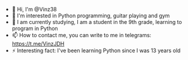 - 👋 Hi, I'm @Vinz38
- 👀 I'm interested in Python programming, guitar playing and gym
- 🌱 I am currently studying, I am a student in the 9th grade, learning to program in Python
- 📫 How to contact me, you can write to me in telegrams: https://t.me/VinzJDH
- ⚡ Interesting fact: I've been learning Python since I was 13 years old

<!---
Vinz38/Vinz38 is a ✨ special ✨ repository because its `README.md` (this file) appears on your GitHub profile.
You can click the Preview link to take a look at your changes.
--->
